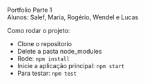 Portfolio Parte 1  
Alunos: Salef, Maria, Rogério, Wendel e Lucas  

Como rodar o projeto:  

- Clone o repositorio  
- Delete a pasta node_modules  
- Rode: `npm install`  
- Inicie a aplicação principal: `npm start` 
- Para testar: `npm test`